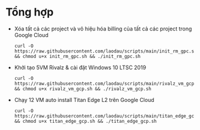 # Tổng hợp
- Xóa tất cả các project và vô hiệu hóa billing của tất cả các project trong Google Cloud
  ```
  curl -O https://raw.githubusercontent.com/laodau/scripts/main/init_rm_gpc.sh && chmod u+x init_rm_gpc.sh && ./init_rm_gpc.sh
  ```
- Khởi tạo 5VM Rivalz & cài đặt Windows 10 LTSC 2019
  ```
  curl -O https://raw.githubusercontent.com/laodau/scripts/main/rivalz_vm_gcp.sh && chmod u+x rivalz_vm_gcp.sh && ./rivalz_vm_gcp.sh
  ```
- Chạy 12 VM auto install Titan Edge L2 trên Google Cloud
  ```
  curl -O https://raw.githubusercontent.com/laodau/scripts/main/titan_edge_gcp.sh && chmod u+x titan_edge_gcp.sh && ./titan_edge_gcp.sh
  ```
